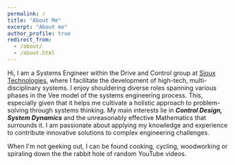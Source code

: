 ```yaml
---
permalink: /
title: "About Me"
excerpt: "About me"
author_profile: true
redirect_from: 
  - /about/
  - /about.html
---
```


Hi, I am a Systems Engineer within the Drive and Control group at [Sioux Technologies](https://www.sioux.eu/), where I facilitate the development of high-tech, multi-disciplinary systems. I enjoy shouldering diverse roles spanning various phases in the Vee model of the systems engineering process. This, especially given that it helps me cultivate a holistic approach to problem-solving through systems thinking. My main interests lie in ___Control Design, System Dynamics___ and the unreasonably effective Mathematics that surrounds it. I am passionate about applying my knowledge and experience to contribute innovative solutions to complex engineering challenges.

When I'm not geeking out, I can be found cooking, cycling, woodworking or spiraling down the the rabbit hole of random YouTube videos. 
